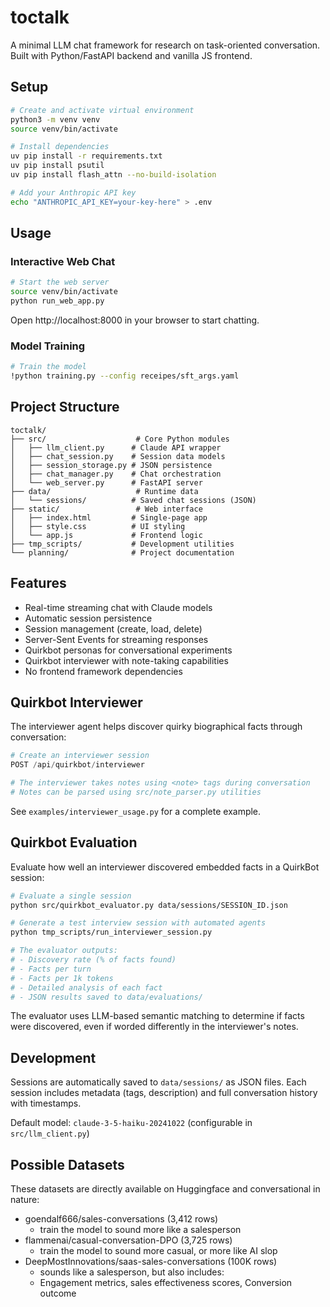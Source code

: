 # toctalk

A minimal LLM chat framework for research on task-oriented conversation. Built with Python/FastAPI backend and vanilla JS frontend.

## Setup

```bash
# Create and activate virtual environment
python3 -m venv venv
source venv/bin/activate

# Install dependencies
uv pip install -r requirements.txt
uv pip install psutil
uv pip install flash_attn --no-build-isolation

# Add your Anthropic API key
echo "ANTHROPIC_API_KEY=your-key-here" > .env
```

## Usage

### Interactive Web Chat

```bash
# Start the web server
source venv/bin/activate
python run_web_app.py
```
Open http://localhost:8000 in your browser to start chatting.

### Model Training

```bash
# Train the model
!python training.py --config receipes/sft_args.yaml
```

## Project Structure

```
toctalk/
├── src/                    # Core Python modules
│   ├── llm_client.py      # Claude API wrapper
│   ├── chat_session.py    # Session data models
│   ├── session_storage.py # JSON persistence
│   ├── chat_manager.py    # Chat orchestration
│   └── web_server.py      # FastAPI server
├── data/                   # Runtime data
│   └── sessions/          # Saved chat sessions (JSON)
├── static/                 # Web interface
│   ├── index.html         # Single-page app
│   ├── style.css          # UI styling
│   └── app.js             # Frontend logic
├── tmp_scripts/           # Development utilities
└── planning/              # Project documentation
```

## Features

- Real-time streaming chat with Claude models
- Automatic session persistence
- Session management (create, load, delete)
- Server-Sent Events for streaming responses
- Quirkbot personas for conversational experiments
- Quirkbot interviewer with note-taking capabilities
- No frontend framework dependencies

## Quirkbot Interviewer

The interviewer agent helps discover quirky biographical facts through conversation:

```python
# Create an interviewer session
POST /api/quirkbot/interviewer

# The interviewer takes notes using <note> tags during conversation
# Notes can be parsed using src/note_parser.py utilities
```

See `examples/interviewer_usage.py` for a complete example.

## Quirkbot Evaluation

Evaluate how well an interviewer discovered embedded facts in a QuirkBot session:

```bash
# Evaluate a single session
python src/quirkbot_evaluator.py data/sessions/SESSION_ID.json

# Generate a test interview session with automated agents
python tmp_scripts/run_interviewer_session.py

# The evaluator outputs:
# - Discovery rate (% of facts found)
# - Facts per turn
# - Facts per 1k tokens
# - Detailed analysis of each fact
# - JSON results saved to data/evaluations/
```

The evaluator uses LLM-based semantic matching to determine if facts were discovered, even if worded differently in the interviewer's notes.

## Development

Sessions are automatically saved to `data/sessions/` as JSON files. Each session includes metadata (tags, description) and full conversation history with timestamps.

Default model: `claude-3-5-haiku-20241022` (configurable in `src/llm_client.py`)

## Possible Datasets

These datasets are directly available on Huggingface and conversational in nature:
 - goendalf666/sales-conversations (3,412 rows)
     - train the model to sound more like a salesperson
 - flammenai/casual-conversation-DPO (3,725 rows)
     - train the model to sound more casual, or more like AI slop
 - DeepMostInnovations/saas-sales-conversations (100K rows)
     - sounds like a salesperson, but also includes:
     - Engagement metrics, sales effectiveness scores, Conversion outcome
 

